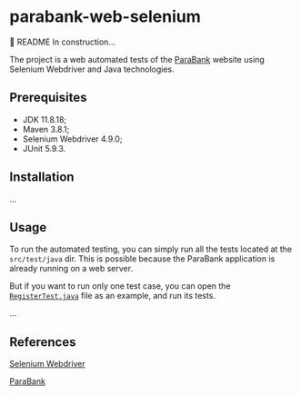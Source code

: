 # parabank-web-selenium
:construction: README In construction...

The project is a web automated tests of the [ParaBank](https://parabank.parasoft.com/parabank/register.htm) website
using Selenium Webdriver and Java technologies.

## Prerequisites
- JDK 11.8.18;
- Maven 3.8.1;
- Selenium Webdriver 4.9.0;
- JUnit 5.9.3.

## Installation
...

## Usage
To run the automated testing, you can simply run all the tests located  at the `src/test/java` dir. This is possible
because the ParaBank application is already running on a web server. 

But if you want to run only one test case, you can open the
[`RegisterTest.java`](https://github.com/tiagocbarbosa/parabank-web-selenium/blob/main/src/test/java/org/parasoft/parabank/register/RegisterTest.java)
file as an example, and run its tests.

...

## References

[Selenium Webdriver](https://www.selenium.dev/documentation/webdriver/)

[ParaBank](https://parabank.parasoft.com/parabank/index.htm)